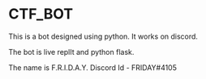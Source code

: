 # CTF_BOT

This is a bot designed using python. It works on discord.

The bot is live replIt and python flask.

The name is F.R.I.D.A.Y. Discord Id - FRIDAY#4105
